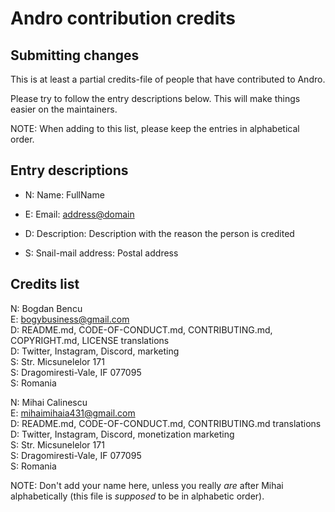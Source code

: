 # Andro contribution credits

## Submitting changes

This is at least a partial credits-file of people that have contributed to Andro.

Please try to follow the entry descriptions below. This will make things easier on the maintainers.

NOTE: When adding to this list, please keep the entries in alphabetical order.

## Entry descriptions

- N: Name: FullName

- E: Email: <address@domain>

- D: Description: Description with the reason the person is credited

- S: Snail-mail address: Postal address

## Credits list

N: Bogdan Bencu  
E: <bogybusiness@gmail.com>  
D: README.md, CODE-OF-CONDUCT.md, CONTRIBUTING.md, COPYRIGHT.md, LICENSE translations  
D: Twitter, Instagram, Discord, marketing  
S: Str. Micsunelelor 171  
S: Dragomiresti-Vale, IF 077095  
S: Romania

N: Mihai Calinescu  
E: <mihaimihaia431@gmail.com>  
D: README.md, CODE-OF-CONDUCT.md, CONTRIBUTING.md translations  
D: Twitter, Instagram, Discord, monetization marketing  
S: Str. Micsunelelor 171  
S: Dragomiresti-Vale, IF 077095  
S: Romania

NOTE: Don't add your name here, unless you really  _are_ after Mihai alphabetically
(this file is _supposed_ to be in alphabetic order).